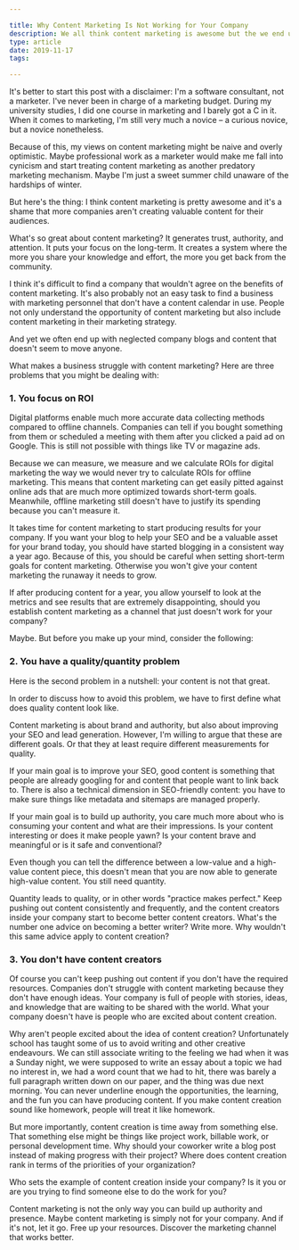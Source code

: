 ```yaml
---

title: Why Content Marketing Is Not Working for Your Company
description: We all think content marketing is awesome but the we end up with neglected company blogs and content that doesn't seem to move anyone. Why?
type: article
date: 2019-11-17
tags:

---
```


It's better to start this post with a disclaimer: I'm a software consultant, not a marketer. I've never been in charge of a marketing budget. During my university studies, I did one course in marketing and I barely got a C in it. When it comes to marketing, I'm still very much a novice – a curious novice, but a novice nonetheless.

Because of this, my views on content marketing might be naive and overly optimistic. Maybe professional work as a marketer would make me fall into cynicism and start treating content marketing as another predatory marketing mechanism. Maybe I'm just a sweet summer child unaware of the hardships of winter.

But here's the thing: I think content marketing is pretty awesome and it's a shame that more companies aren't creating valuable content for their audiences.

What's so great about content marketing? It generates trust, authority, and attention. It puts your focus on the long-term. It creates a system where the more you share your knowledge and effort, the more you get back from the community.

I think it's difficult to find a company that wouldn't agree on the benefits of content marketing. It's also probably not an easy task to find a business with marketing personnel that don't have a content calendar in use. People not only understand the opportunity of content marketing but also include content marketing in their marketing strategy.

And yet we often end up with neglected company blogs and content that doesn't seem to move anyone.

What makes a business struggle with content marketing? Here are three problems that you might be dealing with:

### 1. You focus on ROI

Digital platforms enable much more accurate data collecting methods compared to offline channels. Companies can tell if you bought something from them or scheduled a meeting with them after you clicked a paid ad on Google. This is still not possible with things like TV or magazine ads.

Because we can measure, we measure and we calculate ROIs for digital marketing the way we would never try to calculate ROIs for offline marketing. This means that content marketing can get easily pitted against online ads that are much more optimized towards short-term goals. Meanwhile, offline marketing still doesn't have to justify its spending because you can't measure it.

It takes time for content marketing to start producing results for your company. If you want your blog to help your SEO and be a valuable asset for your brand today, you should have started blogging in a consistent way a year ago. Because of this, you should be careful when setting short-term goals for content marketing. Otherwise you won't give your content marketing the runaway it needs to grow.

If after producing content for a year, you allow yourself to look at the metrics and see results that are extremely disappointing, should you establish content marketing as a channel that just doesn't work for your company?

Maybe. But before you make up your mind, consider the following:

### 2. You have a quality/quantity problem

Here is the second problem in a nutshell: your content is not that great.

In order to discuss how to avoid this problem, we have to first define what does quality content look like.

Content marketing is about brand and authority, but also about improving your SEO and lead generation. However, I'm willing to argue that these are different goals. Or that they at least require different measurements for quality.

If your main goal is to improve your SEO, good content is something that people are already googling for and content that people want to link back to. There is also a technical dimension in SEO-friendly content: you have to make sure things like metadata and sitemaps are managed properly.

If your main goal is to build up authority, you care much more about who is consuming your content and what are their impressions. Is your content interesting or does it make people yawn? Is your content brave and meaningful or is it safe and conventional?

Even though you can tell the difference between a low-value and a high-value content piece, this doesn't mean that you are now able to generate high-value content. You still need quantity.

Quantity leads to quality, or in other words "practice makes perfect." Keep pushing out content consistently and frequently, and the content creators inside your company start to become better content creators. What's the number one advice on becoming a better writer? Write more. Why wouldn't this same advice apply to content creation?

### 3. You don't have content creators

Of course you can't keep pushing out content if you don't have the required resources. Companies don't struggle with content marketing because they don't have enough ideas. Your company is full of people with stories, ideas, and knowledge that are waiting to be shared with the world. What your company doesn't have is people who are excited about content creation.

Why aren't people excited about the idea of content creation? Unfortunately school has taught some of us to avoid writing and other creative endeavours. We can still associate writing to the feeling we had when it was a Sunday night, we were supposed to write an essay about a topic we had no interest in, we had a word count that we had to hit, there was barely a full paragraph written down on our paper, and the thing was due next morning. You can never underline enough the opportunities, the learning, and the fun you can have producing content. If you make content creation sound like homework, people will treat it like homework.

But more importantly, content creation is time away from something else. That something else might be things like project work, billable work, or personal development time. Why should your coworker write a blog post instead of making progress with their project? Where does content creation rank in terms of the priorities of your organization?

Who sets the example of content creation inside your company? Is it you or are you trying to find someone else to do the work for you?

Content marketing is not the only way you can build up authority and presence. Maybe content marketing is simply not for your company. And if it's not, let it go. Free up your resources. Discover the marketing channel that works better.

